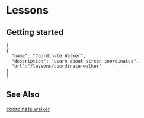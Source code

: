 # Lessons


## Getting started

```codecard
[
{
  "name": "Coordinate Walker",
  "description": "Learn about screen coordinates",
  "url":"/lessons/coordinate-walker"
}
]
```

## See Also

[coordinate walker](/lessons/coordinate-walker)